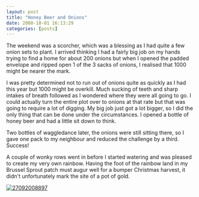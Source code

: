 ```yaml
---
layout: post
title: "Honey Beer and Onions"
date: 2008-10-01 16:13:29
categories: [posts]
---
```


The weekend was a scorcher, which was a blessing as I had quite a few onion sets to plant. I arrived thinking I had a fairly big job on my hands trying to find a home for about 200 onions but when I opened the padded envelope and ripped open 1 of the 3 sacks of onions, I realised that 1000 might be nearer the mark.

I was pretty determined not to run out of onions quite as quickly as I had this year but 1000 might be overkill. Much sucking of teeth and sharp intakes of breath followed as I wondered where they were all going to go. I could actually turn the entire plot over to onions at that rate but that was going to require a lot of digging. My big job just got a lot bigger, so I did the only thing that can be done under the circumstances. I opened a bottle of honey beer and had a little sit down to think.

Two bottles of waggledance later, the onions were still sitting there, so I gave one pack to my neighbour and reduced the challenge by a third. Success!

A couple of wonky rows went in before I started watering and was pleased to create my very own rainbow. Having the foot of the rainbow land in my Brussel Sprout patch must augur well for a bumper Christmas harvest, it didn't unfortunately mark the site of a pot of gold.

[![27092008897](http://farm4.static.flickr.com/3154/2891575353_df19522ac6.jpg)](http://www.flickr.com/photos/warriorwomen/2891575353/)
